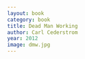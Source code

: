 ```yaml
---
layout: book
category: book
title: Dead Man Working
author: Carl Cederstrom
year: 2012
image: dmw.jpg
---
```

